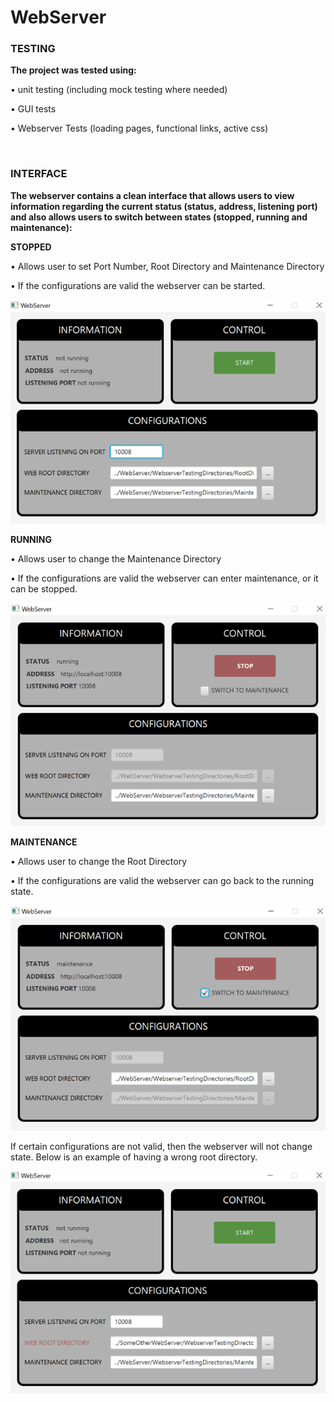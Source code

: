 # WebServer

### **TESTING** 

**The project was tested using:**

•	unit testing (including mock testing where needed)

•	GUI tests 

•	Webserver Tests (loading pages, functional links, active css)

</br>

### **INTERFACE**

**The webserver contains a clean interface that allows users to view information regarding the current status (status, address, listening port) and also allows users to switch between states (stopped, running and maintenance):**

**STOPPED**

•	Allows user to set Port Number, Root Directory and Maintenance Directory

•	If the configurations are valid the webserver can be started.
<p align="center">
  <img src="ScreenshotsGUI\Stopped.png" width="600">
</p>


**RUNNING**

•	Allows user to change the Maintenance Directory

•	If the configurations are valid the webserver can enter maintenance, or it can be stopped.
<p align="center">
  <img src="ScreenshotsGUI\Running.png" width="600">
</p>

**MAINTENANCE**

•	Allows user to change the Root Directory

•	If the configurations are valid the webserver can go back to the running state.
<p align="center">
  <img src="ScreenshotsGUI\Maintenance.png" width="600">
</p>

If certain configurations are not valid, then the webserver will not change state. Below is an example of having a wrong root directory.
<p align="center">
  <img src="ScreenshotsGUI\Error.png" width="600">
</p>
